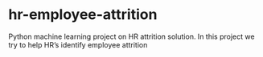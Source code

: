 # hr-employee-attrition
Python machine learning project on HR attrition solution. In this project we try to help HR’s identify employee attrition
